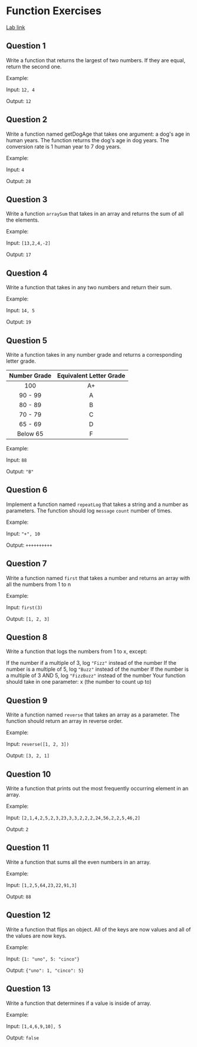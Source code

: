 # Function Exercises

[Lab link](https://github.com/joinpursuit/functions_and_scope_assignment)

## Question 1

Write a function that returns the largest of two numbers. If they are equal, return the second one.

Example:

Input: `12, 4`

Output: `12`

## Question 2

Write a function named getDogAge that takes one argument: a dog's age in human years. The function returns the dog's age in dog years. The conversion rate is 1 human year to 7 dog years.

Example:

Input: `4`

Output: `28`

## Question 3

Write a function `arraySum` that takes in an array and returns the sum of all the elements.

Example:

Input: `[13,2,4,-2]`

Output: `17`

## Question 4

Write a function that takes in any two numbers and return their sum.

Example:

Input: `14, 5`

Output: `19`

## Question 5

Write a function takes in any number grade and returns a corresponding letter grade.

| Number Grade | Equivalent Letter Grade |
| :--------: | :---------: |
| 100 | A+ |
| 90 - 99 | A |
| 80 - 89 | B |
| 70 - 79 | C |
| 65 - 69 | D |
| Below 65 | F |


Example:

Input: `88`

Output: `"B"`

## Question 6

Implement a function named `repeatLog` that takes a string and a number as parameters. The function should log `message` `count` number of times.

Example:

Input: `"+", 10`

Output: `++++++++++`


## Question 7

Write a function named `first` that takes a number and returns an array with all the numbers from 1 to n


Example:

Input: `first(3)`

Output: `[1, 2, 3]`


## Question 8

Write a function that logs the numbers from 1 to x, except:

If the number if a multiple of 3, log `"Fizz"` instead of the number
If the number is a multiple of 5, log `"Buzz"` instead of the number
If the number is a multiple of 3 AND 5, log `"FizzBuzz"` instead of the number
Your function should take in one parameter: x (the number to count up to)


## Question 9

Write a function named `reverse` that takes an array as a parameter. The function should return an array in reverse order.


Example:

Input: `reverse([1, 2, 3])`

Output: `[3, 2, 1]`


## Question 10

Write a function that prints out the most frequently occurring element in an array.

Example:

Input: `[2,1,4,2,5,2,3,23,3,3,2,2,2,24,56,2,2,5,46,2]`

Output: `2`



## Question 11

Write a function that sums all the even numbers in an array.

Example:

Input: `[1,2,5,64,23,22,91,3]`

Output: `88`


## Question 12

Write a function that flips an object.  All of the keys are now values and all of the values are now keys.

Example:

Input: `{1: "uno", 5: "cinco"}`

Output: `{"uno": 1, "cinco": 5}`


## Question 13

Write a function that determines if a value is inside of array.

Example:

Input: `[1,4,6,9,10], 5`

Output: `false`

 
